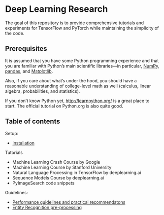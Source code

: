 # Deep Learning Research

The goal of this repository is to provide comprehensive tutorials and experiments for TensorFlow and PyTorch while maintaining the simplicity of the code.

## Prerequisites

It is assumed that you have some Python programming experience and that you are familiar with Python’s main scientific libraries—in particular, [NumPy](https://numpy.org/), [pandas](https://pandas.pydata.org/), and [Matplotlib](https://matplotlib.org/).

Also, if you care about what’s under the hood, you should have a reasonable understanding of college-level math as well (calculus, linear algebra, probabilities, and statistics).

If you don’t know Python yet, http://learnpython.org/ is a great place to start. The official tutorial on Python.org is also quite good.

## Table of contents

Setup:

- <a href='docs/installation.md'>Installation</a><br>

<!-- Research: -->

Tutorials

- Machine Learning Crash Course by Google
- Machine Learning Course by Stanford University
- Natural Language Processing in TensorFlow by deeplearning.ai
- Sequence Models Course by deeplearning.ai
- PyImageSearch code snippets

Guidelines:

- <a href='docs/performance.md'>Performance guidelines and practical recommendatons</a><br>
- <a href='docs/ner.md'>Entity Recognition pre-processing</a><br>

<!-- ## Tips & Tricks -->
